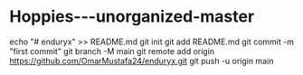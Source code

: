 # Hoppies---unorganized-master


echo "# enduryx" >> README.md
git init
git add README.md
git commit -m "first commit"
git branch -M main
git remote add origin https://github.com/OmarMustafa24/enduryx.git
git push -u origin main
